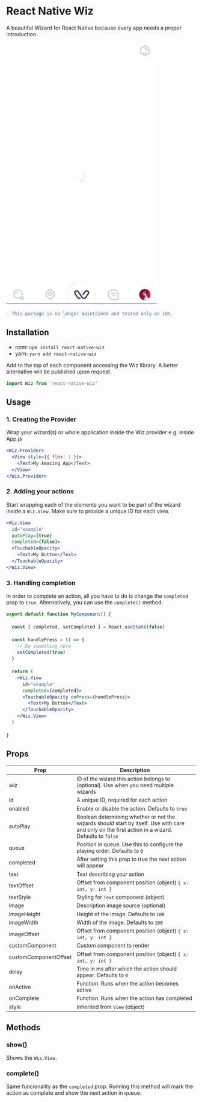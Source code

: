 # React Native Wiz
A beautiful Wizard for React Native because every app needs a proper introduction.

![React Native Wiz Preview](example/wiz.gif)

```diff
- This package is no longer maintained and tested only on iOS.
```

Installation
--- 
* npm: `npm install react-native-wiz`
* yarn: `yarn add react-native-wiz`

Add to the top of each component accessing the Wiz library. A better alternative will be published upon request.

```jsx
import Wiz from 'react-native-wiz'
```
 
Usage
---

### 1. Creating the Provider
Wrap your wizard(s) or whole application inside the Wiz provider e.g. inside App.js
```jsx
<Wiz.Provider>
  <View style={{ flex: 1 }}>
    <Text>My Amazing App</Text>
  </View>
</Wiz.Provider>
```

### 2. Adding your actions
Start wrapping each of the elements you want to be part of the wizard inside a `Wiz.View`. Make sure to provide a unique ID for each view.
```jsx
<Wiz.View
  id="example"
  autoPlay={true}
  completed={false}>
  <TouchableOpacity>
    <Text>My Button</Text>
  </TouchableOpacity>
</Wiz.View>
```

### 3. Handling completion
In order to complete an action, all you have to do is change the `completed` prop to `true`. Alternatively, you can use the `complete()` method.

```jsx
export default function MyComponent() {

  const [ completed, setCompleted ] = React.useState(false)

  const handlePress = () => {
    // Do something here
    setCompleted(true)
  }

  return (
    <Wiz.View  
      id="example"
      completed={completed}>
      <TouchableOpacity onPress={handlePress}>
        <Text>My Button</Text>
      </TouchableOpacity>
    </Wiz.View>
  )

}
```

Props
---

Prop          | Description   |
------------- | ------------- |
wiz           | ID of the wizard this action belongs to (optional). Use when you need multiple wizards
id            | A unique ID, required for each action
enabled       | Enable or disable the action. Defaults to `true`
autoPlay      | Boolean determining whether or not the wizards should start by itself. Use with care and only on the first action in a wizard. Defaults to `false`
queue         | Position in queue. Use this to configure the playing order. Defaults to `0`
completed     | After setting this prop to true the next action will appear
text          | Text describing your action
textOffset    | Offset from component position (object) `{ x: int, y: int }`
textStyle     | Styling for `Text` component (object)
image         | Description image source (optional)
imageHeight   | Height of the image. Defaults to `100`
imageWidth    | Width of the image. Defaults to `100`
imageOffset   | Offset from component position (object) `{ x: int, y: int }`
customComponent | Custom component to render
customComponentOffset | Offset from component position (object) `{ x: int, y: int }`
delay         | Time in ms after which the action should appear. Defaults to `0`
onActive      | Function. Runs when the action becomes active
onComplete    | Function. Runs when the action has completed
style         | Inherited from `View` (object)

Methods
---

### show()
Shows the `Wiz.View`.

### complete()
Same funcionality as the `completed` prop. Running this method will mark the action as complete and show the next action in queue.
